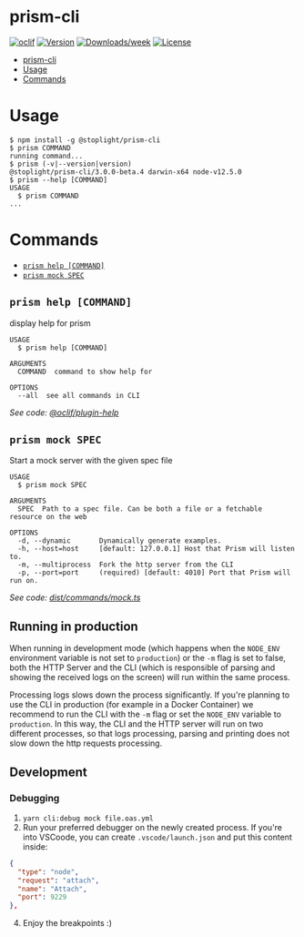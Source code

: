 # prism-cli

[![oclif](https://img.shields.io/badge/cli-oclif-brightgreen.svg)](https://oclif.io)
[![Version](https://img.shields.io/npm/v/prism-cli.svg)](https://npmjs.org/package/@stoplight/prism-cli)
[![Downloads/week](https://img.shields.io/npm/dw/prism-cli.svg)](https://npmjs.org/package/@stoplight/prism-cli)
[![License](https://img.shields.io/npm/l/prism-cli.svg)](https://github.com/stoplightio/prism/blob/master/package.json)

<!-- toc -->
* [prism-cli](#prism-cli)
* [Usage](#usage)
* [Commands](#commands)
<!-- tocstop -->

# Usage

<!-- usage -->
```sh-session
$ npm install -g @stoplight/prism-cli
$ prism COMMAND
running command...
$ prism (-v|--version|version)
@stoplight/prism-cli/3.0.0-beta.4 darwin-x64 node-v12.5.0
$ prism --help [COMMAND]
USAGE
  $ prism COMMAND
...
```
<!-- usagestop -->

# Commands

<!-- commands -->
* [`prism help [COMMAND]`](#prism-help-command)
* [`prism mock SPEC`](#prism-mock-spec)

## `prism help [COMMAND]`

display help for prism

```
USAGE
  $ prism help [COMMAND]

ARGUMENTS
  COMMAND  command to show help for

OPTIONS
  --all  see all commands in CLI
```

_See code: [@oclif/plugin-help](https://github.com/oclif/plugin-help/blob/v2.2.0/src/commands/help.ts)_

## `prism mock SPEC`

Start a mock server with the given spec file

```
USAGE
  $ prism mock SPEC

ARGUMENTS
  SPEC  Path to a spec file. Can be both a file or a fetchable resource on the web

OPTIONS
  -d, --dynamic       Dynamically generate examples.
  -h, --host=host     [default: 127.0.0.1] Host that Prism will listen to.
  -m, --multiprocess  Fork the http server from the CLI
  -p, --port=port     (required) [default: 4010] Port that Prism will run on.
```

_See code: [dist/commands/mock.ts](https://github.com/stoplightio/prism/blob/v3.0.0-beta.4/dist/commands/mock.ts)_
<!-- commandsstop -->

## Running in production

When running in development mode (which happens when the `NODE_ENV` environment variable is not set to `production`) or the `-m` flag is set to false, both the HTTP Server and the CLI (which is responsible of parsing and showing the received logs on the screen) will run within the same process.

Processing logs slows down the process significantly. If you're planning to use the CLI in production (for example in a Docker Container) we recommend to run the CLI with the `-m` flag or set the `NODE_ENV` variable to `production`. In this way, the CLI and the HTTP server will run on two different processes, so that logs processing, parsing and printing does not slow down the http requests processing.

## Development

### Debugging

1. `yarn cli:debug mock file.oas.yml`
2. Run your preferred debugger on the newly created process. If you're into VSCoode, you can create `.vscode/launch.json` and put this content inside:

```json
{
  "type": "node",
  "request": "attach",
  "name": "Attach",
  "port": 9229
},
```

4. Enjoy the breakpoints :)
